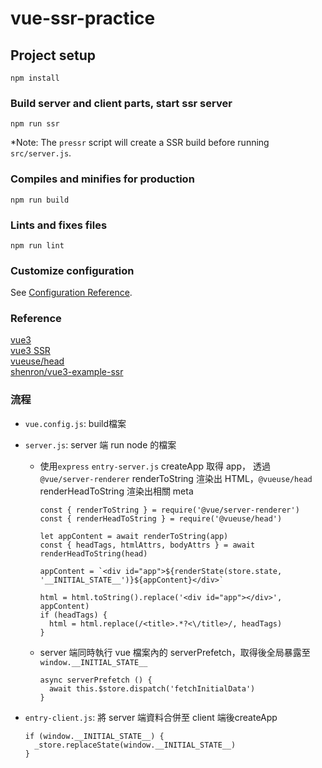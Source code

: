 # vue-ssr-practice

## Project setup
```
npm install
```

### Build server and client parts, start ssr server
```
npm run ssr
```
\*Note: The `pressr` script will create a SSR build before running `src/server.js`.
### Compiles and minifies for production
```
npm run build
```

### Lints and fixes files
```
npm run lint
```

### Customize configuration
See [Configuration Reference](https://cli.vuejs.org/config/).


### Reference
[vue3](https://v3.vuejs.org/)   
[vue3 SSR](https://v3.vuejs.org/guide/ssr/getting-started.html)   
[vueuse/head](https://github.com/vueuse/head)     
[shenron/vue3-example-ssr](https://github.com/shenron/vue3-example-ssr)   


### 流程
* `vue.config.js`: build檔案  
* `server.js`: server 端 run node 的檔案    
  * 使用`express` `entry-server.js` createApp 取得 app，  透過 `@vue/server-renderer` renderToString 渲染出 HTML，`@vueuse/head` renderHeadToString 渲染出相關 meta     
    ```
    const { renderToString } = require('@vue/server-renderer')
    const { renderHeadToString } = require('@vueuse/head')
    ```
  
    ```
    let appContent = await renderToString(app)
    const { headTags, htmlAttrs, bodyAttrs } = await renderHeadToString(head)
    ```
    
    ```
    appContent = `<div id="app">${renderState(store.state, '__INITIAL_STATE__')}${appContent}</div>`

    html = html.toString().replace('<div id="app"></div>', appContent)
    if (headTags) {
      html = html.replace(/<title>.*?<\/title>/, headTags)
    }
    ```
  
  
  * server 端同時執行 vue 檔案內的 serverPrefetch，取得後全局暴露至 `window.__INITIAL_STATE__`
    ```
    async serverPrefetch () {
      await this.$store.dispatch('fetchInitialData')
    }
    ```

* `entry-client.js`: 將 server 端資料合併至 client 端後createApp
  ```
  if (window.__INITIAL_STATE__) {
    _store.replaceState(window.__INITIAL_STATE__)
  }
  ```